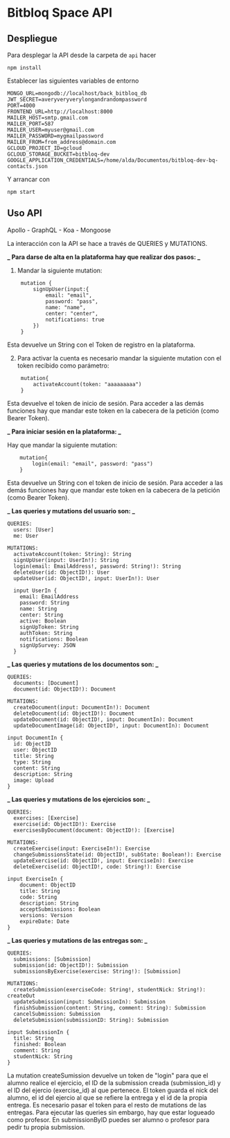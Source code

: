 # Bitbloq Space API

## Despliegue

Para desplegar la API desde la carpeta de `api` hacer

    npm install

Establecer las siguientes variables de entorno

    MONGO_URL=mongodb://localhost/back_bitbloq_db
    JWT_SECRET=averyveryverylongandrandompassword
    PORT=4000
    FRONTEND_URL=http://localhost:8000
    MAILER_HOST=smtp.gmail.com
    MAILER_PORT=587
    MAILER_USER=myuser@gmail.com
    MAILER_PASSWORD=mygmailpassword
    MAILER_FROM=from_address@domain.com
    GCLOUD_PROJECT_ID=gcloud
    GCLOUD_STORAGE_BUCKET=bitbloq-dev
    GOOGLE_APPLICATION_CREDENTIALS=/home/alda/Documentos/bitbloq-dev-bq-contacts.json

Y arrancar con

    npm start

## Uso API

Apollo - GraphQL - Koa - Mongoose

La interacción con la API se hace a través de QUERIES y MUTATIONS.

**_ Para darse de alta en la plataforma hay que realizar dos pasos: _**

1.  Mandar la siguiente mutation:

         mutation {
             signUpUser(input:{
                 email: "email",
                 password: "pass",
                 name: "name",
                 center: "center",
                 notifications: true
             })
         }

Esta devuelve un String con el Token de registro en la plataforma.

2.  Para activar la cuenta es necesario mandar la siguiente mutation con el token recibido como parámetro:

         mutation{
             activateAccount(token: "aaaaaaaaa")
         }

Esta devuelve el token de inicio de sesión. Para acceder a las demás funciones hay que mandar este token en la cabecera de la petición (como Bearer Token).

**_ Para iniciar sesión en la plataforma: _**

Hay que mandar la siguiente mutation:

        mutation{
            login(email: "email", password: "pass")
        }

Esta devuelve un String con el token de inicio de sesión. Para acceder a las demás funciones hay que mandar este token en la cabecera de la petición (como Bearer Token).

**_ Las queries y mutations del usuario son: _**

    QUERIES:
      users: [User]
      me: User

    MUTATIONS:
      activateAccount(token: String): String
      signUpUser(input: UserIn!): String
      login(email: EmailAddress!, password: String!): String
      deleteUser(id: ObjectID!): User
      updateUser(id: ObjectID!, input: UserIn!): User

      input UserIn {
        email: EmailAddress
        password: String
        name: String
        center: String
        active: Boolean
        signUpToken: String
        authToken: String
        notifications: Boolean
        signUpSurvey: JSON
      }

**_ Las queries y mutations de los documentos son: _**

    QUERIES:
      documents: [Document]
      document(id: ObjectID!): Document

    MUTATIONS:
      createDocument(input: DocumentIn!): Document
      deleteDocument(id: ObjectID!): Document
      updateDocument(id: ObjectID!, input: DocumentIn): Document
      updateDocumentImage(id: ObjectID!, input: DocumentIn): Document

    input DocumentIn {
      id: ObjectID
      user: ObjectID
      title: String
      type: String
      content: String
      description: String
      image: Upload
    }

**_ Las queries y mutations de los ejercicios son: _**

    QUERIES:
      exercises: [Exercise]
      exercise(id: ObjectID!): Exercise
      exercisesByDocument(document: ObjectID!): [Exercise]

    MUTATIONS:
      createExercise(input: ExerciseIn!): Exercise
      changeSubmissionsState(id: ObjectID!, subState: Boolean!): Exercise
      updateExercise(id: ObjectID!, input: ExerciseIn): Exercise
      deleteExercise(id: ObjectID!, code: String!): Exercise

    input ExerciseIn {
        document: ObjectID
        title: String
        code: String
        description: String
        acceptSubmissions: Boolean
        versions: Version
        expireDate: Date
    }

**_ Las queries y mutations de las entregas son: _**

    QUERIES:
      submissions: [Submission]
      submission(id: ObjectID!): Submission
      submissionsByExercise(exercise: String!): [Submission]

    MUTATIONS:
      createSubmission(exerciseCode: String!, studentNick: String!): createOut
      updateSubmission(input: SubmissionIn): Submission
      finishSubmission(content: String, comment: String): Submission
      cancelSubmission: Submission
      deleteSubmission(submissionID: String): Submission

    input SubmissionIn {
      title: String
      finished: Boolean
      comment: String
      studentNick: String
    }

La mutation createSumission devuelve un token de "login" para que el alumno realice el ejercicio, el ID de la submission creada (submission_id) y el ID del ejercio (exercise_id) al que pertenece. El token guarda el nick del alumno, el id del ejercio al que se refiere la entrega y el id de la propia entrega. Es necesario pasar el token para el resto de mutations de las entregas.
Para ejecutar las queries sin embargo, hay que estar logueado como profesor. En submissionByID puedes ser alumno o profesor para pedir tu propia submission.
